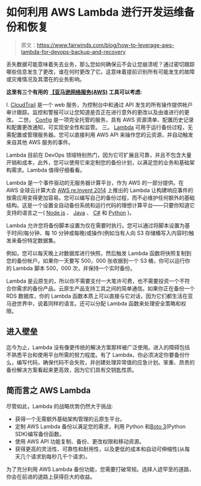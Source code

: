 # 如何利用 AWS Lambda 进行开发运维备份和恢复

> 原文：<https://www.fairwinds.com/blog/how-to-leverage-aws-lambda-for-devops-backup-and-recovery>

 丢失数据可能意味着失去业务，那么您如何确保云不会让您崩溃呢？通过密切跟踪哪些信息发生了更改，谁在何时更改了它。这意味着提前识别所有可能发生的故障或灾难情况及其潜在的业务影响。

**这里有三个有用的  [【亚马逊网络服务(AWS)](https://aws.amazon.com/) 工具可以考虑:**

I. [CloudTrail](https://aws.amazon.com/cloudtrail/) 是一个 web 服务，为控制台中和通过 API 发生的所有操作提供帐户审计跟踪。监控和警报可以让您知道是否正在进行意外的更改以及由谁进行的更改。
二世。 [Config](https://aws.amazon.com/config/) 是一项完全托管的服务，具有 AWS 资源清单、配置历史记录和配置更改通知，可实现安全性和监管。
三。 [Lambda](https://aws.amazon.com/lambda/) 可用于运行备份过程，无需配置或管理服务器。您可以直接利用 AWS API 来操作您的云资源，并自动触发来自其他 AWS 服务的事件。

Lambda 目前在 DevOps 领域特别热门，因为它可扩展且可靠，并且不包含大量开销和成本，此外，您可以使用它来定制您的备份计划，以满足您的业务和基础架构需求。Lambda 值得仔细看看。

Lambda 是一个事件驱动的无服务器计算平台，作为 AWS 的一部分提供。在 AWS 全球云计算大会  [AWS re:Invent 2014](https://reinvent.awsevents.com/) 上推出的 Lambda 让构建响应事件的按需应用变得更加容易。您可以编写自己的备份过程，而不必维护任何额外的基础结构。这是一个设置全自动备份系统和运行代码的理想计算平台——只要你知道它支持的语言之一( [Node.js](https://nodejs.org/en/) 、  [Java](https://www.oracle.com/java/index.html) 、  [C#](https://docs.microsoft.com/en-us/dotnet/csharp/) 和  [Python](https://www.python.org/) )。

Lambda 允许您将备份脚本设置为仅在需要时执行。您可以通过将脚本设置为基于时间(每分钟、每 10 分钟或每晚)或操作(例如当有人向 S3 存储桶写入内容时)触发来备份特定数据集。

例如，您可以每天晚上对数据库进行快照，然后触发 Lambda 函数将快照复制到您的备份帐户。如果你一天要写 500，000 张收据到一个 S3 桶，你可以运行你的 Lambda 脚本 500，000 次，并保持一个实时备份。

Lambda 是云原生的，所以你不需要支付一大笔许可费，也不需要投资一个不符合你需求的备份产品。云原生产品支持工具之间的简单通信。如果你正在备份一个 RDS 数据库，你的 Lambda 函数本质上可以直接与它对话，因为它们都生活在亚马逊世界中，说着同样的语言。还可以分配 Lambda 函数来处理安全策略和权限。

## 进入壁垒

迄今为止，Lambda 没有像更传统的解决方案那样被广泛使用。进入的障碍包括不熟悉平台和使用平台所需的努力程度。有了 Lambda，你必须决定你要备份什么，编写代码，确保代码不会失败，并创建处理异常值的应急计划。笨重、昂贵的备份解决方案看起来更高效，因为它们具有交钥匙性质。

## 简而言之 AWS Lambda

尽管如此，Lambda 的战略优势仍然大于挑战:

*   获得一个无需额外基础架构管理的云原生平台。
*   定制 AWS Lambda 备份以满足您的需求，利用 Python 和[Boto 3](https://boto3.readthedocs.io/en/latest/)(Python SDK)编写备份函数。
*   使用 AWS API 功能复制、备份、更改权限和移动资源。
*   获得更高的灵活性、可靠性和耐用性，以及更低的成本和自动可伸缩性(从每天几个请求到每秒几千个请求)。

为了充分利用 AWS Lambda 备份功能，您需要打破常规。选择人迹罕至的道路，你会在前进的道路上获得巨大的收益。